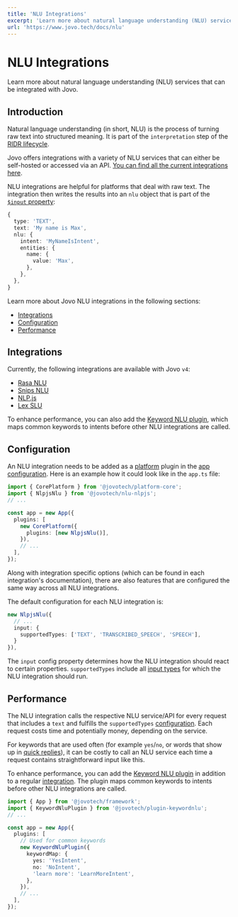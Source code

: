 ```yaml
---
title: 'NLU Integrations'
excerpt: 'Learn more about natural language understanding (NLU) services that can be integrated with Jovo.'
url: 'https://www.jovo.tech/docs/nlu'
---
```


# NLU Integrations

Learn more about natural language understanding (NLU) services that can be integrated with Jovo.

## Introduction

Natural language understanding (in short, NLU) is the process of turning raw text into structured meaning. It is part of the `interpretation` step of the [RIDR lifecycle](./ridr-lifecycle.md).

Jovo offers integrations with a variety of NLU services that can either be self-hosted or accessed via an API. [You can find all the current integrations here](#integrations).

NLU integrations are helpful for platforms that deal with raw text. The integration then writes the results into an `nlu` object that is part of the [`$input` property](./input.md):

```typescript
{
  type: 'TEXT',
  text: 'My name is Max',
  nlu: {
    intent: 'MyNameIsIntent',
    entities: {
      name: {
        value: 'Max',
      },
    },
  },
}
```

Learn more about Jovo NLU integrations in the following sections:

- [Integrations](#integrations)
- [Configuration](#configuration)
- [Performance](#performance)

## Integrations

Currently, the following integrations are available with Jovo `v4`:

- [Rasa NLU](https://www.jovo.tech/marketplace/nlu-rasa)
- [Snips NLU](https://www.jovo.tech/marketplace/nlu-snips)
- [NLP.js](https://www.jovo.tech/marketplace/nlu-nlpjs)
- [Lex SLU](https://www.jovo.tech/marketplace/slu-lex)

To enhance performance, you can also add the [Keyword NLU plugin](https://www.jovo.tech/marketplace/plugin-keywordnlu), which maps common keywords to intents before other NLU integrations are called.

## Configuration

An NLU integration needs to be added as a [platform](./platforms.md) plugin in the [app configuration](./app-config.md). Here is an example how it could look like in the `app.ts` file:

```typescript
import { CorePlatform } from '@jovotech/platform-core';
import { NlpjsNlu } from '@jovotech/nlu-nlpjs';
// ...

const app = new App({
  plugins: [
    new CorePlatform({
      plugins: [new NlpjsNlu()],
    }),
    // ...
  ],
});
```

Along with integration specific options (which can be found in each integration's documentation), there are also features that are configured the same way across all NLU integrations.

The default configuration for each NLU integration is:

```typescript
new NlpjsNlu({
  // ...
  input: {
    supportedTypes: ['TEXT', 'TRANSCRIBED_SPEECH', 'SPEECH'],
  }
}),
```

The `input` config property determines how the NLU integration should react to certain properties. `supportedTypes` include all [input types](./input.md#input-types) for which the NLU integration should run.


## Performance

The NLU integration calls the respective NLU service/API for every request that includes a `text` and fulfills the `supportedTypes` [configuration](#configuration). Each request costs time and potentially money, depending on the service.

For keywords that are used often (for example `yes`/`no`, or words that show up in [quick replies](https://www.jovo.tech/docs/output-templates#quickreplies)), it can be costly to call an NLU service each time a request contains straightforward input like this. 

To enhance performance, you can add the [Keyword NLU plugin](https://www.jovo.tech/marketplace/plugin-keywordnlu) in addition to a regular [integration](#integrations). The plugin maps common keywords to intents before other NLU integrations are called.

```typescript
import { App } from '@jovotech/framework';
import { KeywordNluPlugin } from '@jovotech/plugin-keywordnlu';
// ...

const app = new App({
  plugins: [
    // Used for common keywords
    new KeywordNluPlugin({
      keywordMap: {
        yes: 'YesIntent',
        no: 'NoIntent',
        'learn more': 'LearnMoreIntent',
      },
    }),
    // ...
  ],
});
```